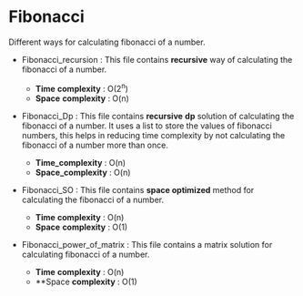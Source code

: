 # Fibonacci  

Different ways for calculating fibonacci of a number.

- Fibonacci_recursion : This file contains **recursive** way of calculating the fibonacci of a number.
  - **Time** **complexity** : O(2<sup>n</sup>)
  - **Space** **complexity** : O(n)  
  
- Fibonacci_Dp : This file contains **recursive** **dp** solution of calculating the fibonacci of a number. It uses a list to store the values of                  fibonacci numbers, this helps in reducing time complexity by not calculating the fibonacci of a number more than once.
  - **Time_complexity** : O(n)  
  - **Space_complexity** : O(n)  
 
- Fibonacci_SO : This file contains **space optimized** method for calculating the fibonacci of a number.  
  - **Time** **complexity** : O(n)
  - **Space** **complexity** : O(1)  
  
 - Fibonacci_power_of_matrix : This file contains a matrix solution for calculating fibonacci of a number.  
   - **Time** **complexity** : O(n)
   - **Space **complexity** : O(1)
